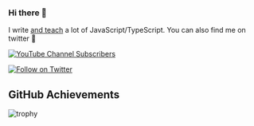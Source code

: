 ### Hi there 👋

I write [and teach](https://youtube.com/c/basaratali) a lot of JavaScript/TypeScript. You can also find me on twitter 🌹

[![YouTube Channel Subscribers](https://img.shields.io/youtube/channel/subscribers/UCGD_0i6L48hucTiiyhb5QzQ?style=social)](https://www.youtube.com/@basarat)

[![Follow on Twitter](https://img.shields.io/twitter/follow/basarat?style=social&logo=twitter)](https://twitter.com/basarat)
## GitHub Achievements 

![trophy](https://github-profile-trophy.vercel.app/?username=basarat&rank=SSS)


<!--
**basarat/basarat** is a ✨ _special_ ✨ repository because its `README.md` (this file) appears on your GitHub profile.

Here are some ideas to get you started:

- 🔭 I’m currently working on ...
- 🌱 I’m currently learning ...
- 👯 I’m looking to collaborate on ...
- 🤔 I’m looking for help with ...
- 💬 Ask me about ...
- 📫 How to reach me: ...
- 😄 Pronouns: ...
- ⚡ Fun fact: ...
-->
